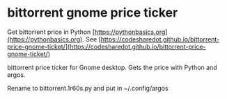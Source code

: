 # bittorrent gnome price ticker

Get bittorrent price in Python [https://pythonbasics.org](https://pythonbasics.org).
See [https://codesharedot.github.io/bittorrent-price-gnome-ticket/](https://codesharedot.github.io/bittorrent-price-gnome-ticket/)

bittorrent price ticker for Gnome desktop. Gets the price with Python and argos.

Rename to bittorrent.1r60s.py and put in ~/.config/argos
